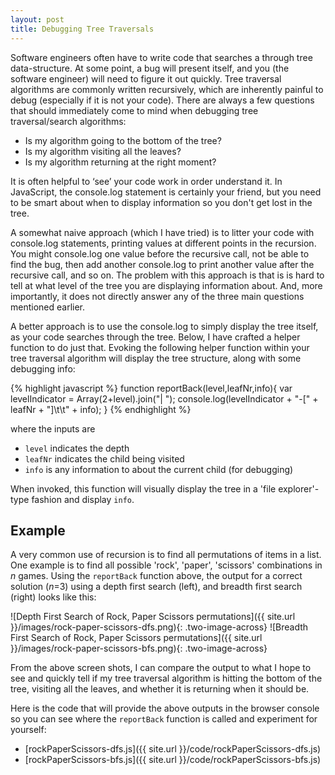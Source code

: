 ```yaml
---
layout: post
title: Debugging Tree Traversals
---
```


Software engineers often have to write code that searches a through tree data-structure. At some point, a bug will present itself, and you (the software engineer) will need to figure it out quickly.  Tree traversal algorithms are commonly written recursively, which are inherently painful to debug (especially if it is not your code). There are always a few questions that should immediately come to mind when debugging tree traversal/search algorithms:

* Is my algorithm going to the bottom of the tree?
* Is my algorithm visiting all the leaves?
* Is my algorithm returning at the right moment?

It is often helpful to ‘see’ your code work in order understand it. In JavaScript, the console.log statement is certainly your friend, but you need to be smart about when to display information so you don't get lost in the tree.

A somewhat naive approach (which I have tried) is to litter your code with console.log statements, printing values at different points in the recursion.  You might console.log one value before the recursive call, not be able to find the bug, then add another console.log to print another value after the recursive call, and so on.  The problem with this approach is that is is hard to tell at what level of the tree you are displaying information about.  And, more importantly, it does not directly answer any of the three main questions mentioned earlier.

A better approach is to use the console.log to simply display the tree itself, as your code searches through the tree.  Below, I have crafted a helper function to do just that.  Evoking the following helper function within your tree traversal algorithm will display the tree structure, along with some debugging info:

{% highlight javascript %}
function reportBack(level,leafNr,info){
  var levelIndicator = Array(2+level).join("| ");
  console.log(levelIndicator + "-[" + leafNr + "]\t\t" + info);
}
{% endhighlight %}

where the inputs are

 * `level` indicates the depth
 * `leafNr` indicates the child being visited
 * `info` is any information to about the current child (for debugging)

When invoked, this function will visually display the tree in a 'file explorer'-type fashion and display `info`.

## Example

A very common use of recursion is to find all permutations of items in a list.  One example is to find all possible 'rock', 'paper', 'scissors' combinations in *n* games.  Using the `reportBack` function above, the output for a correct solution (*n*=3) using a depth first search (left), and breadth first search (right) looks like this:

![Depth First Search of Rock, Paper Scissors permutations]({{ site.url }}/images/rock-paper-scissors-dfs.png){: .two-image-across}
![Breadth First Search of Rock, Paper Scissors permutations]({{ site.url }}/images/rock-paper-scissors-bfs.png){: .two-image-across}

From the above screen shots, I can compare the output to what I hope to see and quickly tell if my tree traversal algorithm is hitting the bottom of the tree, visiting all the leaves, and whether it is returning when it should be.  

Here is the code that will provide the above outputs in the browser console so you can see where the `reportBack` function is called and experiment for yourself:

* [rockPaperScissors-dfs.js]({{ site.url }}/code/rockPaperScissors-dfs.js)
* [rockPaperScissors-bfs.js]({{ site.url }}/code/rockPaperScissors-bfs.js)